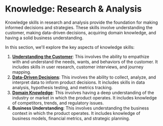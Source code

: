 # Knowledge: Research & Analysis

Knowledge skills in research and analysis provide the foundation for making informed decisions and strategies. These skills involve understanding the customer, making data-driven decisions, acquiring domain knowledge, and having a solid business understanding.

In this section, we'll explore the key aspects of knowledge skills:

1. [**Understanding the Customer**](understanding-the-customer/): This involves the ability to empathize with and understand the needs, wants, and behaviors of the customer. It includes skills in user research, customer interviews, and journey mapping.
2. [**Data-Driven Decisions**](data-driven-decisions/): This involves the ability to collect, analyze, and interpret data to inform product decisions. It includes skills in data analysis, hypothesis testing, and metrics tracking.
3. [**Domain Knowledge**](domain-knowledge/): This involves having a deep understanding of the industry or market in which the product operates. It includes knowledge of competitors, trends, and regulatory issues.
4. **Business Understanding**: This involves understanding the business context in which the product operates. It includes knowledge of business models, financial metrics, and strategic planning.
